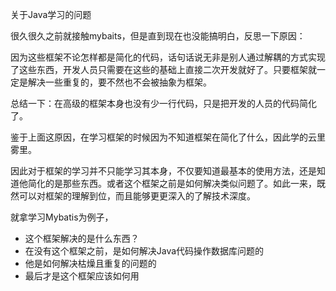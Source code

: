 关于Java学习的问题

很久很久之前就接触mybaits，但是直到现在也没能搞明白，反思一下原因：

因为这些框架不论怎样都是简化的代码，话句话说无非是别人通过解耦的方式实现了这些东西，开发人员只需要在这些的基础上直接二次开发就好了。只要框架就一定是解决一些重复的，要不然也不会被抽象为框架。

总结一下：在高级的框架本身也没有少一行代码，只是把开发的人员的代码简化了。

鉴于上面这原因，在学习框架的时候因为不知道框架在简化了什么，因此学的云里雾里。



因此对于框架的学习并不只能学习其本身，不仅要知道最基本的使用方法，还是知道他简化的是那些东西。或者这个框架之前是如何解决类似问题了。如此一来，既然可以对框架的理解到位，而且能够更更深入的了解技术深度。

就拿学习Mybatis为例子，

- 这个框架解决的是什么东西？
- 在没有这个框架之前，是如何解决Java代码操作数据库问题的
- 他是如何解决枯燥且重复的问题的
- 最后才是这个框架应该如何用



